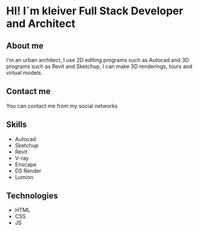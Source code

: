 # HI! I´m kleiver Full Stack Developer and Architect

## About me
I'm an urban architect, I use 2D editing programs such as Autocad and 3D programs such as Revit and Sketchup, I can make 3D renderings, tours and virtual models.

## Contact me
You can contact me from my social networks


## Skills
- Autocad
- Sketchup
- Revit
- V-ray
- Enscape
- D5 Render
- Lumion

## Technologies
- HTML
- CSS
- JS

